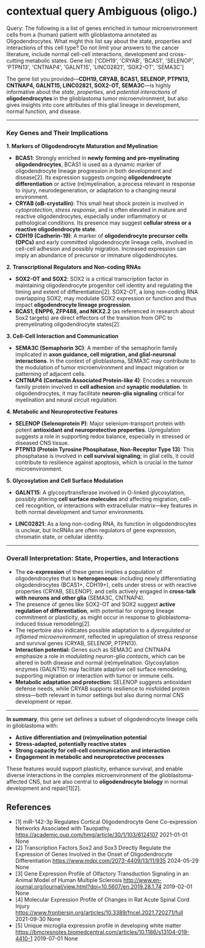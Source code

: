 # contextual query Ambiguous (oligo.)

Query: The following is a list of genes enriched in tumour microenvironment cells from a (human) patient with glioblastoma  annotated as Oligodendrocytes.  What might this list say about the state, properties and interactions of this cell type?  Do not limit your answers to the cancer literature,  include normal cell-cell interactions, development and cross-cutting metabolic states.  Gene list: ['CDH19', 'CRYAB', 'BCAS1', 'SELENOP', 'PTPN13', 'CNTNAP4', 'GALNT15', 'LINC02821', 'SOX2-OT', 'SEMA3C']

The gene list you provided—**CDH19, CRYAB, BCAS1, SELENOP, PTPN13, CNTNAP4, GALNT15, LINC02821, SOX2-OT, SEMA3C**—is highly informative about the *state*, *properties*, and *potential interactions* of **oligodendrocytes** in the glioblastoma tumor microenvironment, but also gives insights into core attributes of this glial lineage in development, normal function, and disease.

---

### Key Genes and Their Implications

**1. Markers of Oligodendrocyte Maturation and Myelination**

- **BCAS1**: Strongly enriched in **newly forming and pre-myelinating oligodendrocytes**, BCAS1 is used as a dynamic marker of oligodendrocyte lineage progression in both development and disease[2]. Its expression suggests ongoing **oligodendrocyte differentiation** or active (re)myelination, a process relevant in response to injury, neurodegeneration, or adaptation to a changing neural environment.
- **CRYAB (αB-crystallin)**: This small heat shock protein is involved in *cytoprotection*, *stress response*, and is often elevated in mature and reactive oligodendrocytes, especially under inflammatory or pathological conditions. Its presence may suggest **cellular stress or a reactive oligodendrocyte state**.
- **CDH19 (Cadherin-19)**: A marker of **oligodendrocyte precursor cells (OPCs)** and early committed oligodendrocyte lineage cells, involved in cell-cell adhesion and possibly migration. Increased expression can imply an abundance of precursor or immature oligodendrocytes.

**2. Transcriptional Regulators and Non-coding RNAs**

- **SOX2-OT and SOX2**: SOX2 is a critical transcription factor in maintaining oligodendrocyte progenitor cell identity and regulating the timing and extent of differentiation[2]. SOX2-OT, a long non-coding RNA overlapping SOX2, may modulate SOX2 expression or function and thus impact **oligodendrocyte lineage progression**.
- **BCAS1, ENPP6, ZFP488, and NKX2.2** (as referenced in research about Sox2 targets) are direct effectors of the transition from OPC to premyelinating oligodendrocyte states[2].

**3. Cell-Cell Interaction and Communication**

- **SEMA3C (Semaphorin 3C)**: A member of the semaphorin family implicated in **axon guidance, cell migration, and glial-neuronal interactions**. In the context of glioblastoma, SEMA3C may contribute to the modulation of tumor microenvironment and impact migration or patterning of adjacent cells.
- **CNTNAP4 (Contactin Associated Protein-like 4)**: Encodes a neurexin family protein involved in **cell adhesion** and **synaptic modulation**. In oligodendrocytes, it may facilitate **neuron-glia signaling** critical for myelination and neural circuit regulation.

**4. Metabolic and Neuroprotective Features**

- **SELENOP (Selenoprotein P)**: Major selenium-transport protein with potent **antioxidant and neuroprotective properties**. Upregulation suggests a role in supporting redox balance, especially in stressed or diseased CNS tissue.
- **PTPN13 (Protein Tyrosine Phosphatase, Non-Receptor Type 13)**: This phosphatase is involved in **cell survival signaling**; in glial cells, it could contribute to resilience against apoptosis, which is crucial in the tumor microenvironment.

**5. Glycosylation and Cell Surface Modulation**

- **GALNT15**: A glycosyltransferase involved in O-linked glycosylation, possibly altering **cell surface molecules** and affecting migration, cell-cell recognition, or interactions with extracellular matrix—key features in both normal development and tumor environments.

- **LINC02821**: As a long non-coding RNA, its function in oligodendrocytes is unclear, but lncRNAs are often regulators of gene expression, chromatin state, or cellular identity.

---

### Overall Interpretation: State, Properties, and Interactions

- The **co-expression** of these genes implies a population of oligodendrocytes that is **heterogeneous**: including newly differentiating oligodendrocytes (BCAS1+, CDH19+), cells under stress or with reactive properties (CRYAB, SELENOP), and cells actively engaged in **cross-talk with neurons and other glia** (SEMA3C, CNTNAP4).
- The presence of genes like SOX2-OT and SOX2 suggest **active regulation of differentiation**, with potential for ongoing lineage commitment or plasticity, as might occur in response to glioblastoma-induced tissue remodeling[2].
- The repertoire also indicates possible adaptation to a *dysregulated or inflamed microenvironment*, reflected in upregulation of stress response and survival genes (CRYAB, SELENOP, PTPN13).
- **Interaction potential:** Genes such as SEMA3C and CNTNAP4 emphasize a role in *modulating neuron-glia contacts*, which can be altered in both disease and normal (re)myelination. Glycosylation enzymes (GALNT15) may facilitate adaptive cell surface remodeling, supporting migration or interaction with tumor or immune cells.
- **Metabolic adaptation and protection:** SELENOP suggests antioxidant defense needs, while CRYAB supports resilience to misfolded protein stress—both relevant in tumor settings but also during normal CNS development or repair.

---

**In summary**, this gene set defines a subset of oligodendrocyte lineage cells in glioblastoma with:

- **Active differentiation and (re)myelination potential**
- **Stress-adapted, potentially reactive states**
- **Strong capacity for cell-cell communication and interaction**
- **Engagement in metabolic and neuroprotective processes**

These features would support plasticity, enhance survival, and enable diverse interactions in the complex microenvironment of the glioblastoma-affected CNS, but are also central to **oligodendrocyte biology** in normal development and repair[1][2].



## References

- [1] miR-142-3p Regulates Cortical Oligodendrocyte Gene Co-expression Networks Associated with Tauopathy. https://academic.oup.com/hmg/article/30/1/103/6124107 2021-01-01 None
- [2] Transcription Factors Sox2 and Sox3 Directly Regulate the Expression of Genes Involved in the Onset of Oligodendrocyte Differentiation https://www.mdpi.com/2073-4409/13/11/935 2024-05-29 None
- [3] Gene Expression Profile of Olfactory Transduction Signaling in an Animal Model of Human Multiple Sclerosis http://www.en-journal.org/journal/view.html?doi=10.5607/en.2019.28.1.74 2019-02-01 None
- [4] Molecular Expression Profile of Changes in Rat Acute Spinal Cord Injury https://www.frontiersin.org/articles/10.3389/fncel.2021.720271/full 2021-09-30 None
- [5] Unique microglia expression profile in developing white matter https://bmcresnotes.biomedcentral.com/articles/10.1186/s13104-019-4410-1 2019-07-01 None